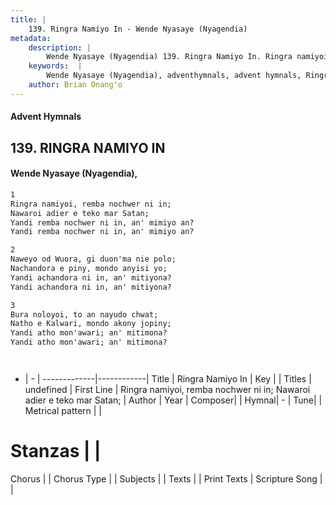 ```yaml
---
title: |
    139. Ringra Namiyo In - Wende Nyasaye (Nyagendia)
metadata:
    description: |
        Wende Nyasaye (Nyagendia) 139. Ringra Namiyo In. Ringra namiyoi, remba nochwer ni in; Nawaroi adier e teko mar Satan; Yandi remba nochwer ni in, an' mimiyo an? Yandi remba nochwer ni in, an' mimiyo an?  
    keywords:  |
        Wende Nyasaye (Nyagendia), adventhymnals, advent hymnals, Ringra Namiyo In, Ringra namiyoi, remba nochwer ni in; Nawaroi adier e teko mar Satan;. 
    author: Brian Onang'o
---
```


#### Advent Hymnals
## 139. RINGRA NAMIYO IN
####  Wende Nyasaye (Nyagendia),

```txt
1
Ringra namiyoi, remba nochwer ni in;
Nawaroi adier e teko mar Satan;
Yandi remba nochwer ni in, an' mimiyo an?
Yandi remba nochwer ni in, an' mimiyo an?

2
Naweyo od Wuora, gi duon'ma nie polo;
Nachandora e piny, mondo anyisi yo;
Yandi achandora ni in, an' mitiyona?
Yandi achandora ni in, an' mitiyona?

3
Bura noloyoi, to an nayudo chwat;
Natho e Kalwari, mondo akony jopiny;
Yandi atho mon'awari; an' mitimona?
Yandi atho mon'awari; an' mitimona?




```

- |   -  |
-------------|------------|
Title | Ringra Namiyo In |
Key |  |
Titles | undefined |
First Line | Ringra namiyoi, remba nochwer ni in; Nawaroi adier e teko mar Satan; |
Author | 
Year | 
Composer| |
Hymnal|  - |
Tune|  |
Metrical pattern | |
# Stanzas |  |
Chorus |  |
Chorus Type |  |
Subjects | |
Texts |  |
Print Texts | 
Scripture Song |  |
    
